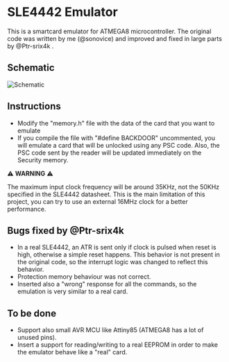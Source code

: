 # SLE4442 Emulator
This is a smartcard emulator for ATMEGA8 microcontroller. The original code was written by me (@sonovice) and improved and fixed in large parts by @Ptr-srix4k .

## Schematic
![Schematic](https://i.imgur.com/YaTSVsc.png)

## Instructions
- Modify the "memory.h" file with the data of the card that you want to emulate
- If you compile the file with "#define BACKDOOR" uncommented, you will emulate a card that will be unlocked using any PSC code. Also, the PSC code sent by the reader will be updated immediately on the Security memory.  

⚠️ **WARNING** ⚠️

The maximum input clock frequency will be around 35KHz, not the 50KHz specified in the SLE4442 datasheet. This is the main limitation of this project, you can try to use an external 16MHz clock for a better performance.

## Bugs fixed by @Ptr-srix4k
- In a real SLE4442, an ATR is sent only if clock is pulsed when reset is high, otherwise a simple reset happens. This behavior is not present in the original code, so the interrupt logic was changed to reflect this behavior.
- Protection memory behaviour was not correct.
- Inserted also a "wrong" response for all the commands, so the emulation is very similar to a real card.

## To be done
- Support also small AVR MCU like Attiny85 (ATMEGA8 has a lot of unused pins).
- Insert a support for reading/writing to a real EEPROM in order to make the emulator behave like a "real" card.
